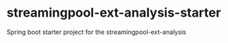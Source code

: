 # streamingpool-ext-analysis-starter
Spring boot starter project for the streamingpool-ext-analysis

